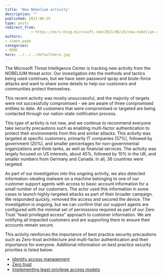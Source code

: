 ```yaml
---
title: 'New Nobelium activity'
description: ""
published: 2021-06-25
type: posts
redirect_from:
            - https://msrc-blog.microsoft.com/2021/06/25/new-nobelium-activity/
authors:
- simon.pope
categories:
- MSRC
hero: ../../../defaultHero.jpg
---
```

<!-- wp:paragraph -->

The Microsoft Threat Intelligence Center is tracking new activity from the NOBELIUM threat actor. Our investigation into the methods and tactics being used continues, but we have seen password spray and brute-force attacks and want to share some details to help our customers and communities protect themselves.

<!-- /wp:paragraph -->

<!-- wp:paragraph -->

This recent activity was mostly unsuccessful, and the majority of targets were not successfully compromised - we are aware of three compromised entities to date. All customers that were compromised or targeted are being contacted through our nation-state notification process.

<!-- /wp:paragraph -->

<!-- wp:paragraph -->

This type of activity is not new, and we continue to recommend everyone take security precautions such as enabling multi-factor authentication to protect their environments from this and similar attacks. This activity was targeted at specific customers, primarily IT companies (57%), followed by government (20%), and smaller percentages for non-governmental organizations and think tanks, as well as financial services. The activity was largely focused on US interests, about 45%, followed by 10% in the UK, and smaller numbers from Germany and Canada. In all, 36 countries were targeted.

<!-- /wp:paragraph -->

<!-- wp:paragraph -->

As part of our investigation into this ongoing activity, we also detected information-stealing malware on a machine belonging to one of our customer support agents with access to basic account information for a small number of our customers. The actor used this information in some cases to launch highly-targeted attacks as part of their broader campaign. We responded quickly, removed the access and secured the device. The investigation is ongoing, but we can confirm that our support agents are configured with the minimal set of permissions required as part of our Zero Trust “least privileged access” approach to customer information. We are notifying all impacted customers and are supporting them to ensure their accounts remain secure.

<!-- /wp:paragraph -->

<!-- wp:paragraph -->

This activity reinforces the importance of best practice security precautions such as Zero-trust architecture and multi-factor authentication and their importance for everyone. Additional information on best practice security priorities is listed below:

<!-- /wp:paragraph -->

<!-- wp:list -->

- [Identity access management](https://www.microsoft.com/en-us/security/business/identity-access-management)
- [Zero trust](https://www.microsoft.com/en-us/security/business/zero-trust)
- [Implementing least-privilege access models](https://docs.microsoft.com/en-us/windows-server/identity/ad-ds/plan/security-best-practices/implementing-least-privilege-administrative-models)

<!-- /wp:list -->

<!-- wp:paragraph -->

<!-- /wp:paragraph -->
